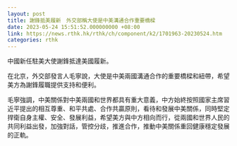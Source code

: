 ```yaml
---
layout: post
title: 謝鋒抵美履新　外交部稱大使是中美溝通合作重要橋樑
date: 2023-05-24 15:51:52.000000000 +08:00
link: https://news.rthk.hk/rthk/ch/component/k2/1701963-20230524.htm
categories: rthk
---
```


中國新任駐美大使謝鋒抵達美國履新。

在北京，外交部發言人毛寧說，大使是中美兩國溝通合作的重要橋樑和紐帶，希望美方為謝鋒履職提供支持和便利。

毛寧強調，中美關係對中美兩國和世界都具有重大意義，中方始終按照國家主席習近平提出的相互尊重、和平共處、合作共贏原則，看待和發展中美關係，同時堅定捍衛自身主權、安全、發展利益，希望美方與中方相向而行，從兩國和世界人民的共同利益出發，加強對話，管控分歧，推進合作，推動中美關係重回健康穩定發展的正軌。
